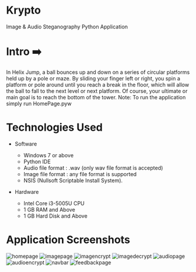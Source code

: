 # Krypto
 Image & Audio Steganography Python Application
# Intro :arrow_right:
  In Helix Jump, a ball bounces up and down on a series of circular platforms held up by a pole or maze. By sliding your finger left or right, you spin a platform or pole around until you reach a break in the floor, which will allow the ball to fall to the next level or next platform. Of course, your ultimate or main goal is to reach the bottom of the tower.
  Note: To run the application simply run HomePage.pyw

# Technologies Used
- Software
  - Windows 7 or above 
  - Python IDE 
  - Audio file format : .wav (only wav file format is accepted) 
  - Image file format : any file format is supported 
  - NSIS (Nullsoft Scriptable Install System). 

- Hardware
  - Intel Core i3-5005U CPU 
  - 1 GB RAM and Above 
  - 1 GB Hard Disk and Above 
  
# Application Screenshots
![homepage](https://user-images.githubusercontent.com/81374980/130922160-34654bd7-e163-4f7f-b87c-22d4c44f7267.JPG)
![imagepage](https://user-images.githubusercontent.com/81374980/130922214-29da2b22-4398-4e8e-a543-ef752a93f3f7.JPG)
![imagencrypt](https://user-images.githubusercontent.com/81374980/130922239-9588bada-72d5-4edd-b237-5b1fd927c3f6.JPG)
![imagedecrypt](https://user-images.githubusercontent.com/81374980/130922268-9a70cbcd-fae0-404b-b04a-7808a52f1ed9.JPG)
![audiopage](https://user-images.githubusercontent.com/81374980/130922308-a50b942f-eff9-4a5c-91df-d158c752fbef.JPG)
![audioencrypt](https://user-images.githubusercontent.com/81374980/130922328-b68f6263-bf54-4bbe-aea7-1ca8ab8b7013.JPG)
![navbar](https://user-images.githubusercontent.com/81374980/130922441-f4f154d6-0afc-4352-9b38-7a5d73d38cbc.JPG)
![feedbackpage](https://user-images.githubusercontent.com/81374980/130922492-2b39c20c-4179-4234-8599-d55ee06a66ce.JPG)

